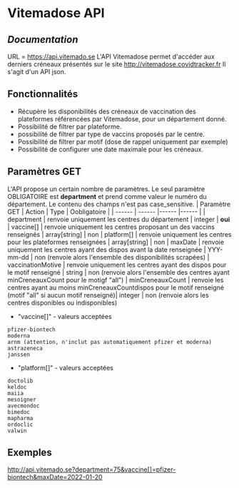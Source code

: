 # Vitemadose API
## _Documentation_
URL = https://api.vitemado.se
L'API Vitemadose permet d'accéder aux derniers créneaux présentés sur le site http://vitemadose.covidtracker.fr
Il s'agit d'un API json.

## Fonctionnalités

- Récupère les disponibilités des créneaux de vaccination des plateformes référencées par Vitemadose, pour un département donné.
- Possibilité de filtrer par plateforme.
- possibilité de filtrer par type de vaccins proposés par le centre.
- Possibilité de filtrer par motif (dose de rappel uniquement par exemple)
- Possibilité de configurer une date maximale pour les créneaux.

## Paramètres GET

L'API propose un certain nombre de paramètres. Le seul paramètre OBLIGATOIRE est **department** et prend comme valeur le numéro du département. Le contenu des champs n'est pas case_sensitive.
| Paramètre GET |  Action | Type | Oobligatoire |
| ------ | ------ |------ |------ |
| department | renvoie uniquement les centres du département | integer | **oui**
| vaccine[] | renvoie uniquement les centres proposant un des vaccins renseignés | array[string] | non
| platform[] | renvoie uniquement les centres pour les plateformes renseignées | array[string] | non
| maxDate | renvoie uniquement les centres ayant des dispos avant la date renseignée | YYY-mm-dd | non (renvoie alors l'ensemble des disponibilités scrapées)
| vaccinationMotive | renvoie uniquement les centres ayant des dispos pour le motif renseigné | string | non (renvoie alors l'ensemble des centres ayant minCreneauxCount pour le motigf "all")
| minCreneauxCount | renvoie les centres ayant au moins minCreneauxCountdispos pour le motif renseigné (motif "all" si aucun motif renseigné)| integer | non (renvoie alors les centres disponibles ou indisponibles)
- "vaccine[]" - valeurs acceptées
```
pfizer-biontech
moderna
arnm (attention, n'inclut pas automatiquement pfizer et moderna)
astrazeneca
janssen   
```

- "platform[]" - valeurs acceptées
```
doctolib
keldoc
maiia
mesoigner
avecmondoc
bimedoc
mapharma
ordoclic
valwin
```

## Exemples

http://api.vitemado.se?department=75&vaccine[]=pfizer-biontech&maxDate=2022-01-20
